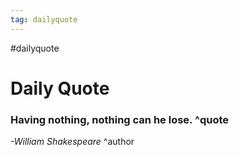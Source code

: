 ```yaml
---
tag: dailyquote
---
```


#dailyquote

# Daily Quote

### Having nothing, nothing can he lose. ^quote
*-William Shakespeare* ^author
